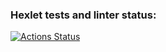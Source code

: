 ### Hexlet tests and linter status:
[![Actions Status](https://github.com/artxnv/python-project-52/actions/workflows/hexlet-check.yml/badge.svg)](https://github.com/artxnv/python-project-52/actions)